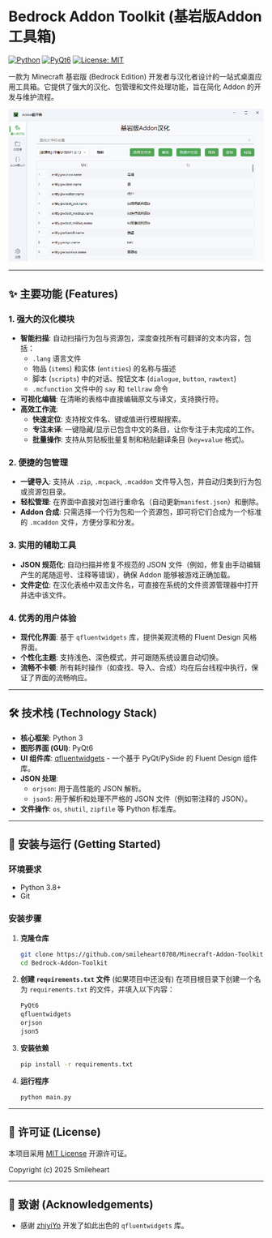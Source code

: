 # Bedrock Addon Toolkit (基岩版Addon工具箱)

[![Python](https://img.shields.io/badge/Python-3.x-blue.svg)](https://www.python.org/) [![PyQt6](https://img.shields.io/badge/UI-PyQt6-green.svg)](https://www.riverbankcomputing.com/software/pyqt/) [![License: MIT](https://img.shields.io/badge/License-MIT-yellow.svg)](https://opensource.org/licenses/MIT)

一款为 Minecraft 基岩版 (Bedrock Edition) 开发者与汉化者设计的一站式桌面应用工具箱。它提供了强大的汉化、包管理和文件处理功能，旨在简化 Addon 的开发与维护流程。

![App Screenshot](./docs/screenshot.png)

---

## ✨ 主要功能 (Features)

### 1. 强大的汉化模块
- **智能扫描**: 自动扫描行为包与资源包，深度查找所有可翻译的文本内容，包括：
  - `.lang` 语言文件
  - 物品 (`items`) 和实体 (`entities`) 的名称与描述
  - 脚本 (`scripts`) 中的对话、按钮文本 (`dialogue`, `button`, `rawtext`)
  - `.mcfunction` 文件中的 `say` 和 `tellraw` 命令
- **可视化编辑**: 在清晰的表格中直接编辑原文与译文，支持换行符。
- **高效工作流**:
  - **快速定位**: 支持按文件名、键或值进行模糊搜索。
  - **专注未译**: 一键隐藏/显示已包含中文的条目，让你专注于未完成的工作。
  - **批量操作**: 支持从剪贴板批量复制和粘贴翻译条目 (`key=value` 格式)。

### 2. 便捷的包管理
- **一键导入**: 支持从 `.zip`, `.mcpack`, `.mcaddon` 文件导入包，并自动归类到行为包或资源包目录。
- **轻松管理**: 在界面中直接对包进行重命名（自动更新`manifest.json`）和删除。
- **Addon 合成**: 只需选择一个行为包和一个资源包，即可将它们合成为一个标准的 `.mcaddon` 文件，方便分享和分发。

### 3. 实用的辅助工具
- **JSON 规范化**: 自动扫描并修复不规范的 JSON 文件（例如，修复由手动编辑产生的尾随逗号、注释等错误），确保 Addon 能够被游戏正确加载。
- **文件定位**: 在汉化表格中双击文件名，可直接在系统的文件资源管理器中打开并选中该文件。

### 4. 优秀的用户体验
- **现代化界面**: 基于 `qfluentwidgets` 库，提供美观流畅的 Fluent Design 风格界面。
- **个性化主题**: 支持浅色、深色模式，并可跟随系统设置自动切换。
- **流畅不卡顿**: 所有耗时操作（如查找、导入、合成）均在后台线程中执行，保证了界面的流畅响应。

---

## 🛠️ 技术栈 (Technology Stack)

- **核心框架**: Python 3
- **图形界面 (GUI)**: PyQt6
- **UI 组件库**: [qfluentwidgets](https://github.com/zhiyiYo/PyQt-Fluent-Widgets) - 一个基于 PyQt/PySide 的 Fluent Design 组件库。
- **JSON 处理**:
  - `orjson`: 用于高性能的 JSON 解析。
  - `json5`: 用于解析和处理不严格的 JSON 文件（例如带注释的 JSON）。
- **文件操作**: `os`, `shutil`, `zipfile` 等 Python 标准库。

---

## 🚀 安装与运行 (Getting Started)

### 环境要求
- Python 3.8+
- Git

### 安装步骤

1.  **克隆仓库**
    ```bash
    git clone https://github.com/smileheart0708/Minecraft-Addon-Toolkit.git
    cd Bedrock-Addon-Toolkit
    ```

2.  **创建 `requirements.txt` 文件** (如果项目中还没有)
    在项目根目录下创建一个名为 `requirements.txt` 的文件，并填入以下内容：
    ```txt
    PyQt6
    qfluentwidgets
    orjson
    json5
    ```

3.  **安装依赖**
    ```bash
    pip install -r requirements.txt
    ```

4.  **运行程序**
    ```bash
    python main.py
    ```

---

## 📄 许可证 (License)

本项目采用 [MIT License](LICENSE) 开源许可证。

Copyright (c) 2025 Smileheart

---

## 🙏 致谢 (Acknowledgements)

- 感谢 [zhiyiYo](https://github.com/zhiyiYo) 开发了如此出色的 `qfluentwidgets` 库。
